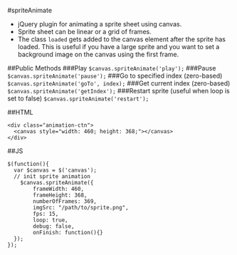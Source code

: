 #spriteAnimate
- jQuery plugin for animating a sprite sheet using canvas. 
- Sprite sheet can be linear or a grid of frames.
- The class `loaded` gets added to the canvas element after the sprite has loaded. This is useful if you have a large sprite and you want to set a background image on the canvas using the first frame.

##Public Methods 
###Play
`$canvas.spriteAnimate('play');`
###Pause
`$canvas.spriteAnimate('pause');`
###Go to specified index (zero-based)
`$canvas.spriteAnimate('goTo', index);`
###Get current index (zero-based)
`$canvas.spriteAnimate('getIndex');`
###Restart sprite (useful when loop is set to false)
`$canvas.spriteAnimate('restart');`

##HTML
```
<div class="animation-ctn">
  <canvas style="width: 460; height: 368;"></canvas>
</div>
```

##JS
```
$(function(){
  var $canvas = $('canvas');
  // init sprite animation
	$canvas.spriteAnimate({
		frameWidth: 460,
		frameHeight: 368,
		numberOfFrames: 369,
		imgSrc: "/path/to/sprite.png",
		fps: 15,
		loop: true,
		debug: false,
		onFinish: function(){}
  });
});
```